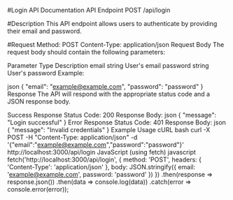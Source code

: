 ﻿#Login API Documentation
API Endpoint
POST /api/login

#Description
This API endpoint allows users to authenticate by providing their email and password.

#Request
Method: POST
Content-Type: application/json
Request Body
The request body should contain the following parameters:

Parameter	Type	Description
email	string	User's email
password	string	User's password
Example:

json
{
  "email": "example@example.com",
  "password": "password"
}
Response
The API will respond with the appropriate status code and a JSON response body.

Success Response
Status Code: 200
Response Body:
json
{
  "message": "Login successful"
}
Error Response
Status Code: 401
Response Body:
json
{
  "message": "Invalid credentials"
}
Example Usage
cURL
bash
curl -X POST -H "Content-Type: application/json" -d '{"email":"example@example.com","password":"password"}' http://localhost:3000/api/login
JavaScript (using fetch)
javascript
fetch('http://localhost:3000/api/login', {
  method: 'POST',
  headers: {
    'Content-Type': 'application/json'
  },
  body: JSON.stringify({
    email: 'example@example.com',
    password: 'password'
  })
})
  .then(response => response.json())
  .then(data => console.log(data))
  .catch(error => console.error(error));
